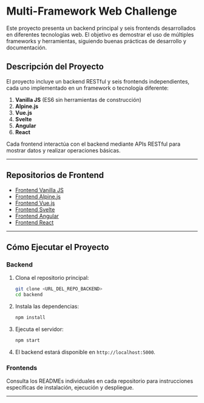 # Multi-Framework Web Challenge

Este proyecto presenta un backend principal y seis frontends desarrollados en diferentes tecnologías web. El objetivo es demostrar el uso de múltiples frameworks y herramientas, siguiendo buenas prácticas de desarrollo y documentación.

## Descripción del Proyecto

El proyecto incluye un backend RESTful y seis frontends independientes, cada uno implementado en un framework o tecnología diferente:

1. **Vanilla JS** (ES6 sin herramientas de construcción)
2. **Alpine.js**
3. **Vue.js**
4. **Svelte**
5. **Angular**
6. **React**

Cada frontend interactúa con el backend mediante APIs RESTful para mostrar datos y realizar operaciones básicas.

---

## Repositorios de Frontend

- [Frontend Vanilla JS](http://127.0.0.1:5500/ch_desarrollo_web/multi_framework/front_vanilla/index.html)
- [Frontend Alpine.js](http://127.0.0.1:5500/ch_desarrollo_web/multi_framework/front_alpine/index.html)
- [Frontend Vue.js](http://localhost:5173)
- [Frontend Svelte](http://localhost:8080)
- [Frontend Angular](http://localhost:4200)
- [Frontend React](http://localhost:3000)

---

## Cómo Ejecutar el Proyecto

### Backend

1. Clona el repositorio principal:
   ```bash
   git clone <URL_DEL_REPO_BACKEND>
   cd backend
   ```
2. Instala las dependencias:
   ```bash
   npm install
   ```
3. Ejecuta el servidor:
   ```bash
   npm start
   ```
4. El backend estará disponible en `http://localhost:5000`.

### Frontends

Consulta los READMEs individuales en cada repositorio para instrucciones específicas de instalación, ejecución y despliegue.

---
